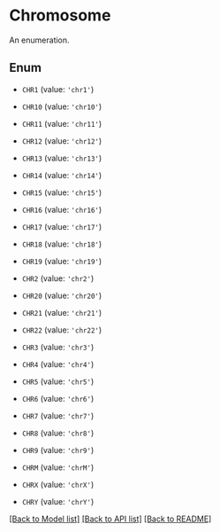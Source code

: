 # Chromosome

An enumeration.

## Enum

* `CHR1` (value: `'chr1'`)

* `CHR10` (value: `'chr10'`)

* `CHR11` (value: `'chr11'`)

* `CHR12` (value: `'chr12'`)

* `CHR13` (value: `'chr13'`)

* `CHR14` (value: `'chr14'`)

* `CHR15` (value: `'chr15'`)

* `CHR16` (value: `'chr16'`)

* `CHR17` (value: `'chr17'`)

* `CHR18` (value: `'chr18'`)

* `CHR19` (value: `'chr19'`)

* `CHR2` (value: `'chr2'`)

* `CHR20` (value: `'chr20'`)

* `CHR21` (value: `'chr21'`)

* `CHR22` (value: `'chr22'`)

* `CHR3` (value: `'chr3'`)

* `CHR4` (value: `'chr4'`)

* `CHR5` (value: `'chr5'`)

* `CHR6` (value: `'chr6'`)

* `CHR7` (value: `'chr7'`)

* `CHR8` (value: `'chr8'`)

* `CHR9` (value: `'chr9'`)

* `CHRM` (value: `'chrM'`)

* `CHRX` (value: `'chrX'`)

* `CHRY` (value: `'chrY'`)

[[Back to Model list]](../README.md#documentation-for-models) [[Back to API list]](../README.md#documentation-for-api-endpoints) [[Back to README]](../README.md)


